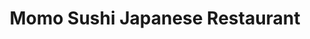 ---
layout: place
title: "Momo Sushi Japanese Restaurant"
permalink: /virginia/alexandria/momo-sushi-japanese-restaurant.html
stateAbbr: VA
stateName: Virginia
cityName: Alexandria
place_id: ChIJL3GvV_awt4kRVgK3mtw6keo
photos:
  - >-
    AUy1YQ21MWb2MCCxweDOmJs7xn8_JEATp2Wi4JjIX54P4b2XVkKDO8nGb5MIHEwxjImDuL8-0TipWhhgHdQC0eoy-G9lrTfrgK14e5L2IqZtEdlqwulR-6H7y39QJ6MVp_SqZ1Abqzz6LLrZNCp7I0AOet4i0QdsmUoY72W-WMQS4oXIWos8gPEbK3p5xorm0-iPQ4PJz8yXXOAB2vQtz2uqIvw47Pjruld19dKeDGL0EQzbOqHCN5ew7vkZr4-K56WcOMWhJPbTL6L0Tp4gAmAY5ILV8I0IzHVhrYLYVyTtr3mnlw
  - >-
    AUy1YQ0qw9wvCDH8rrUUDaM64rKC4hDsvhV7KTT4vZeeikwbEMkgudZXSsd7UdY2-QM9uEau37-vuxqpBQOaUBu-KnGHvvB4EEusW-GIMWEAqFxueETfVsnJZc7dDspuRbpdT2_UMccwf7Qw78m7Ez27V0oF2sXNuykm7pGRENB0JmcmCO8AsjdHTSTnRxzSpYlm-7J70YKb2_fsj678nnaN7bxBp28wBcvlcZ5kYShLMdhmKmc7IXZnT3d_Ytd-GTtEFm6TBVg-SzMC_inCtd0dprw5X_bRY669O6Lwo9nQJCi7Zg
  - >-
    AUy1YQ3ZHvnFYqgaCXeFzMlpXGb5EzIH8RCYdr6-PPN_mrxwm2_IQ2qn4OKvtF8ewbkLRR79v82jAVtzS0eNS4O1xhN_8J7E44iFHXBHoJcrJGziYnriTLV0-cM3ij-SS5HFeXc6L6uzibK9DtRqpTGV0iL_kYO6dsqMzLyyGW21Df_Qk5I4667cMcC-o1ZeNe3vqhBELHmQ6ge-8_KAUmfKQ40iT9aNwfEsYrGUa01TqKR0-UI41KLYxTbr5YyrvZHv1hstSkPqF0mdAf19CqeN5kX5wSo4mLvDxZ7o23ma10KvdZNojUigN-oYURSnbKpVfmfgLJqqz5dlrKJyKwcnTNUl0uY3UllOe1rgqvRnB2DbCq2WghMvqNHm1cZHJqBce7w1695YcMl8sQovjJ9bUDmIa1GmHUT3BiBwM5fgmErBBDk_
  - >-
    AUy1YQ1_LngToNLsKybbZPXQGzjuEUrqfEOGgpyPSPce1lPXhYnjYMO2xJNNj3QWzDpwwMX6760SZzxMqNl405vAfFPQzwDYjuIzJPwgMRf8YIic-nhmn6TeX3DSOepHHD9r8vRphlDyB3RYnAN5vYvy4R4zv86FabwLDRwnIeik0z8MlMNZPmboZJFaGXwM0zIpBmyk5LZ2KXg508sQELQUSaQgkKDMTvGlY5di5Cd7suAoODmMxyWC1GpxAlM1zXSMfiTRAa4B8LATYK0GqJD3qtf6TKCorLVenfQa7r91gSkIkTGsJ1hZBk_vYgzUe-vA80CHSidD6eNVF0Xjw1ZzMEjvY2U4q57xDvyURnbC5wPvRsKCz0-Am0Nk7pVFUOAEOj_JcifpKAB2g7lRtmOXxL9tzJE1W6JRasFXGvxu-qxqOQ
  - >-
    AUy1YQ2AM3RTbO9ehFsCeupWRjJ_m6S3P9vohMZFiejMNcr_dyMUZDkM1ETD4XOAyhgqOokxlm3YePCit-AM1QtmHCeyQTHtWJInz7YdRqzV9wSgPDfXXzGCg5hXD1aAVc3H5-dQzdlGOAPjec0GNwi6MIZxpt68GTpDYPFcW6XspS6wE4JyIzMGLCawnfZOl-LDujQBaJZQAHoa1S9ul0hf5siPl0tkrml9Qfz2_eFqJwi6CDWhhH4nuNS9uwBdTN7sAIe_xgqCzuTxI80rlPzKhE6hFbK2SI5m3Xhm_BRslkoAv94csdU-sqbQ-W5Ba0XWvOBwtM7VNA1NmMBu4GuBTCRC_UzOwYBx2oeZEg_hX50Q-VjAS6aQRaD7X2pQkkc5Z0DPnZVWpS0-H727bshRel8lQy5mZqKIJceC7J7hbTctPA
  - >-
    AUy1YQ1fUlrhfkiFQiQNxMc0hJFhZ_KVMvJh4g0fPZxCzvbaVOPGKkaXa3tdkXL6ZH3OxSJDmkqbRaDZouOrIBG1FE8iVk-AGfrLnhAH04W1wRWHYJ1NSVkCDRvRoOzVT6wQkx1kLoIAyj-4VUExO5VYqxYlIDSWCXjMbLnmZ_zngTFZynDf3P5kpf7Fpqm-LRW7REoItPqkdta7ngH73gtxck73g5C2SpCv4sKbrtRh-PqotUskTW302CxK_Cr6BqniYfnds4E-pRBikg2gDgSlW_HhujCNhaQ5isektpXGwdrNxE5iG-GLhqSzkBUTYncSq1iUojDUw_JKAwEL_h4gkqcTK8P3A16_ynbNnZ0GfZleZ_ztE5W_zQ_OhXHgyYIJXHPOuGHL2bCCbIOY-RlFdKhT-Drx2H6twXnqdt0Ube8
  - >-
    AUy1YQ2V1p5WnwhEk0SBYwWIg7CLVzIZcszKpRUNVxAgq_0-Nhdf7P9mQuhLTqRbivpId2dj3T1CoJ7EVG80jW7fXQArQAznTYN2CqZaV_zxI3FmVFoU9cIEUJvhrwPSFtZBUIMuyQ901XWxMb80b0aBZ70NiidjuA-E3Y-cFeR4xZYKxE5qoEcRNm_zu3VmL7wp1Ygr_mVk7VK0sCHd5iN-8W4sFJOyd__30OdBHnE4YCelCVmyXYahLv60ZWaX3b2Ia7VaQdKPmMdnDaP23zf2zK_NxG66Cgshtc1SUcyTeHPCO8W67ydgWvYRFGk4atytE30cKdRVyVkdGwmce_DcQzf1ddZ3XW9bNP39gjO1QHHDSgkXuOWYobuqdMcVNOOWW5ONp1efovjhHx6MKAZOSe8OC-KTQMUKVCtZl8N3LNdFJLl-
  - >-
    AUy1YQ24dWMNH9GzFG7Nm4be6Ld4fLYLZaDQP-OLb4fAoVtv0TMLIduacc95DN_idr12JvvO6RlYgKXOpH0BjG9lXqXKe-AFrwitq61_c0Nu_BgntrRdhBb-bePHIDAhhHM1ts7Jd6GeuSrYWf3Na1MUMuuaUuPI_XEnsjQXEeudtYQHm5Tnofeh0LrbzRxTBy1TkeTSIzq2Q_hNiuYN7oKMCDZ54-Eg4OUVAlm2UxnMJ6coGoMiyJwzVM840pUQTmykngO3vP0awueqBHji7dh6EpuzCvRoi0ebboigsj0tUH1pvQ
  - >-
    AUy1YQ13HtKkLOP6YzQHmH-T5v3escQoluUcDN9cjuZoYCdvaRK4u4FBUoF18ThnKAwFQAvaR3SWPgcVz3YMAX98rIe2eOe94yZfHyq2ozmFsc544wvx7Gd-xVDIra8RawKTFfJfB0aQvrcgKvb4B-EjQBaJtk_iEppeYiTzkJioh3LX0R_WHdeSalfxfmxcI6vP2srV96746UO4kiDAmd7IvHd2Ta5HML720XKmh5CH4lMVK1gsrQfPhtpq3YzsN5bdwIyXVjh_EwyQAaI7ENzhrTFENrnmL2iDcySdKoyd76itcw
  - >-
    AUy1YQ3ecB_r6b5JARfEPB3I4tfX_VZ-Su_Vq81Ln7iXYPRfURrpXmoFNk3TsC-s2g5VrZXMmy68Nj0lo7-YitwG3zD51N69s_5Vm5sxxj66ksT4AEQI7GrCVnIVjypP3orR3HmpKvpCUW54zhAs3hCpSmXY7wPh7zs7MHxEo9pcQ0DY6LFO6wvcJ3upIBglvq0zNa8_1orsw-JCzyYCg5eE8eAEmEHxI-T_4g3Sc9i6gqZLgTg5cKQwHuIseSq_u95Dv1K317NZtUp70u2hPHMbdxdQGayN25KCZU_IUbL1zcuKjr3vWH_EjJ29bRlNUWrDAnO82NQSG0Bl9sjCPMMkLWkSvdxwqc1wEQsV9HqE69FaGFlCKt_Yi85WRd5fytJpNNGs3gPk0lhHdyElfSjvlwFV54uh91w7l8_qD8uaSM0_cw
address: 212 Queen St, Alexandria, VA 22314, USA
street: 212 Queen St
city: Alexandria
state: VA
zip: '22314'
country: USA
neighborhood: Alexandria Historical District
latitude: '38.806550'
longitude: '-77.041465'
accessibility_options:
  wheelchairAccessibleEntrance: false
business_status: OPERATIONAL
name: Momo Sushi Japanese Restaurant
google_maps_links:
  directionsUri: >-
    https://www.google.com/maps/dir//''/data=!4m7!4m6!1m1!4e2!1m2!1m1!1s0x89b7b0f657af712f:0xea913adc9ab70256!3e0
  photosUri: >-
    https://www.google.com/maps/place//data=!4m3!3m2!1s0x89b7b0f657af712f:0xea913adc9ab70256!10e5
  placeUri: https://maps.google.com/?cid=16902355595661083222
  reviewsUri: >-
    https://www.google.com/maps/place//data=!4m4!3m3!1s0x89b7b0f657af712f:0xea913adc9ab70256!9m1!1b1
  writeAReviewUri: >-
    https://www.google.com/maps/place//data=!4m3!3m2!1s0x89b7b0f657af712f:0xea913adc9ab70256!12e1
primary_type: Restaurant
opening_hours:
  regular: null
  current: null
secondary_opening_hours:
  regular:
    weekdayDescriptions: null
    type: null
  current:
    weekdayDescriptions: null
    type: null
phone: (703) 299-9092
price_level: PRICE_LEVEL_MODERATE
price_range: $20 &mdash; 30
rating: '4.6'
rating_count: 1230
website: http://momosushioldtown.com/
description: >-
  Sushi bar & kitchen with fresh rolls, teriyaki & noodles, plus lots of wine,
  sake & Japanese beers.
reviews:
  - ChdDSUhNMG9nS0VJQ0FnSURfaDk2NXdRRRAB
  - ChZDSUhNMG9nS0VJQ0FnSURYdjlYYVlBEAE
  - ChdDSUhNMG9nS0VJQ0FnTUNnNXJ2UmhRRRAB
  - ChZDSUhNMG9nS0VJQ0FnSUNmNzZXNFFnEAE
  - ChdDSUhNMG9nS0VJQ0FnSURYaWRQc2dnRRAB
parking_options:
  - PAID_PARKING_LOT
  - FREE_STREET_PARKING
  - PAID_STREET_PARKING
payment_options:
  - ACCEPTS_CREDIT_CARDS
  - ACCEPTS_DEBIT_CARDS
  - ACCEPTS_NFC
allow_dogs: null
curbside_pickup: false
delivery: true
dine_in: true
good_for_children: true
good_for_groups: null
good_for_sports: false
live_music: true
menu_for_children: null
outdoor_seating: false
reservable: false
restroom: true
serves_beer: true
serves_breakfast: false
serves_brunch: false
serves_cocktails: true
serves_coffee: false
serves_dinner: true
serves_dessert: true
serves_lunch: true
serves_vegetarian_food: true
serves_wine: true
takeout: true

---